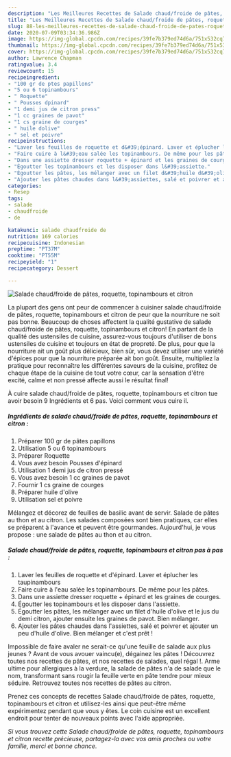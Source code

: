 ```yaml
---
description: "Les Meilleures Recettes de Salade chaud/froide de pâtes, roquette, topinambours et citron"
title: "Les Meilleures Recettes de Salade chaud/froide de pâtes, roquette, topinambours et citron"
slug: 88-les-meilleures-recettes-de-salade-chaud-froide-de-pates-roquette-topinambours-et-citron
date: 2020-07-09T03:34:36.986Z
image: https://img-global.cpcdn.com/recipes/39fe7b379ed74d6a/751x532cq70/salade-chaudfroide-de-pates-roquette-topinambours-et-citron-photo-principale-de-la-recette.jpg
thumbnail: https://img-global.cpcdn.com/recipes/39fe7b379ed74d6a/751x532cq70/salade-chaudfroide-de-pates-roquette-topinambours-et-citron-photo-principale-de-la-recette.jpg
cover: https://img-global.cpcdn.com/recipes/39fe7b379ed74d6a/751x532cq70/salade-chaudfroide-de-pates-roquette-topinambours-et-citron-photo-principale-de-la-recette.jpg
author: Lawrence Chapman
ratingvalue: 3.4
reviewcount: 15
recipeingredient:
- "100 gr de ptes papillons"
- "5 ou 6 topinambours"
- " Roquette"
- " Pousses dpinard"
- "1 demi jus de citron press"
- "1 cc graines de pavot"
- "1 cs graine de courges"
- " huile dolive"
- " sel et poivre"
recipeinstructions:
- "Laver les feuilles de roquette et d&#39;épinard. Laver et éplucher les taupinambours"
- "Faire cuire à l&#39;eau salée les topinambours. De même pour les pâtes."
- "Dans une assiette dresser roquette + épinard et les graines de courges."
- "Égoutter les topinambours et les disposer dans l&#39;assiette."
- "Égoutter les pâtes, les mélanger avec un filet d&#39;huile d&#39;olive et le jus du demi citron, ajouter ensuite les graines de pavot. Bien mélanger."
- "Ajouter les pâtes chaudes dans l&#39;assiettes, salé et poivrer et ajouter un peu d&#39;huile d&#39;olive. Bien mélanger et c&#39;est prêt !"
categories:
- Resep
tags:
- salade
- chaudfroide
- de

katakunci: salade chaudfroide de 
nutrition: 169 calories
recipecuisine: Indonesian
preptime: "PT37M"
cooktime: "PT55M"
recipeyield: "1"
recipecategory: Dessert

---
```



![Salade chaud/froide de pâtes, roquette, topinambours et citron](https://img-global.cpcdn.com/recipes/39fe7b379ed74d6a/751x532cq70/salade-chaudfroide-de-pates-roquette-topinambours-et-citron-photo-principale-de-la-recette.jpg)

La plupart des gens ont peur de commencer à cuisiner salade chaud/froide de pâtes, roquette, topinambours et citron de peur que la nourriture ne soit pas bonne. Beaucoup de choses affectent la qualité gustative de salade chaud/froide de pâtes, roquette, topinambours et citron! En partant de la qualité des ustensiles de cuisine, assurez-vous toujours d'utiliser de bons ustensiles de cuisine et toujours en état de propreté. De plus, pour que la nourriture ait un goût plus délicieux, bien sûr, vous devez utiliser une variété d'épices pour que la nourriture préparée ait bon goût. Ensuite, multipliez la pratique pour reconnaître les différentes saveurs de la cuisine, profitez de chaque étape de la cuisine de tout votre cœur, car la sensation d'être excité, calme et non pressé affecte aussi le résultat final!

<!--inarticleads1-->

À cuire salade chaud/froide de pâtes, roquette, topinambours et citron tue avoir besoin 9 Ingrédients et 6 pas. Voici comment vous cuire il.

##### Ingrédients de salade chaud/froide de pâtes, roquette, topinambours et citron :

1. Préparer 100 gr de pâtes papillons
1. Utilisation 5 ou 6 topinambours
1. Préparer  Roquette
1. Vous avez besoin  Pousses d&#39;épinard
1. Utilisation 1 demi jus de citron pressé
1. Vous avez besoin 1 cc graines de pavot
1. Fournir 1 cs graine de courges
1. Préparer  huile d&#39;olive
1. Utilisation  sel et poivre


Mélangez et décorez de feuilles de basilic avant de servir. Salade de pâtes au thon et au citron. Les salades composées sont bien pratiques, car elles se préparent à l&#39;avance et peuvent être gourmandes. Aujourd&#39;hui, je vous propose : une salade de pâtes au thon et au citron. 

<!--inarticleads2-->

##### Salade chaud/froide de pâtes, roquette, topinambours et citron pas à pas :

1. Laver les feuilles de roquette et d&#39;épinard. Laver et éplucher les taupinambours
1. Faire cuire à l&#39;eau salée les topinambours. De même pour les pâtes.
1. Dans une assiette dresser roquette + épinard et les graines de courges.
1. Égoutter les topinambours et les disposer dans l&#39;assiette.
1. Égoutter les pâtes, les mélanger avec un filet d&#39;huile d&#39;olive et le jus du demi citron, ajouter ensuite les graines de pavot. Bien mélanger.
1. Ajouter les pâtes chaudes dans l&#39;assiettes, salé et poivrer et ajouter un peu d&#39;huile d&#39;olive. Bien mélanger et c&#39;est prêt !


Impossible de faire avaler ne serait-ce qu&#39;une feuille de salade aux plus jeunes ? Avant de vous avouer vaincu(e), dégainez les pâtes ! Découvrez toutes nos recettes de pâtes, et nos recettes de salades, quel régal !. Arme ultime pour allergiques à la verdure, la salade de pâtes n&#39;a de salade que le nom, transformant sans rougir la feuille verte en pâte tendre pour mieux séduire. Retrouvez toutes nos recettes de pâtes au citron. 

<!--inarticleads1-->

<p>
Prenez ces concepts de recettes Salade chaud/froide de pâtes, roquette, topinambours et citron et utilisez-les ainsi que peut-être même expérimentez pendant que vous y êtes. Le coin cuisine est un excellent endroit pour tenter de nouveaux points avec l'aide appropriée.
</p>

<p>
<i>Si vous trouvez cette Salade chaud/froide de pâtes, roquette, topinambours et citron recette précieuse, partagez-la avec vos amis proches ou votre famille, merci et bonne chance.</i>
</p>
